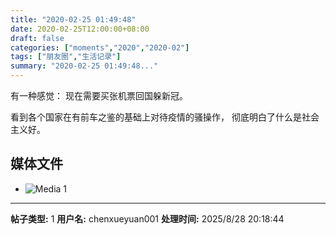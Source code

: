 ```yaml
---
title: "2020-02-25 01:49:48"
date: 2020-02-25T12:00:00+08:00
draft: false
categories: ["moments","2020","2020-02"]
tags: ["朋友圈","生活记录"]
summary: "2020-02-25 01:49:48..."
---
```


有一种感觉：
现在需要买张机票回国躲新冠。

看到各个国家在有前车之鉴的基础上对待疫情的骚操作，
彻底明白了什么是社会主义好。

## 媒体文件

- ![Media 1](/Moments/photos/2020-02-25/202002250149480.jpg)

---

**帖子类型:** 1
**用户名:** chenxueyuan001
**处理时间:** 2025/8/28 20:18:44